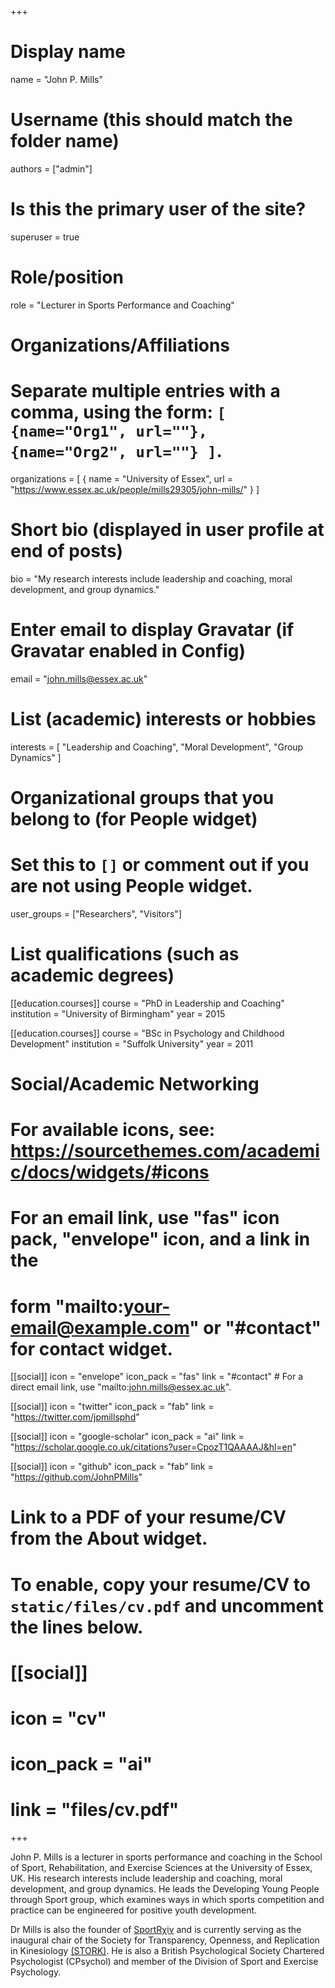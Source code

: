 +++
# Display name
name = "John P. Mills"

# Username (this should match the folder name)
authors = ["admin"]

# Is this the primary user of the site?
superuser = true

# Role/position
role = "Lecturer in Sports Performance and Coaching"

# Organizations/Affiliations
#   Separate multiple entries with a comma, using the form: `[ {name="Org1", url=""}, {name="Org2", url=""} ]`.
organizations = [ { name = "University of Essex", url = "https://www.essex.ac.uk/people/mills29305/john-mills/" } ]

# Short bio (displayed in user profile at end of posts)
bio = "My research interests include leadership and coaching, moral development, and group dynamics."

# Enter email to display Gravatar (if Gravatar enabled in Config)
email = "john.mills@essex.ac.uk"

# List (academic) interests or hobbies
interests = [
  "Leadership and Coaching",
  "Moral Development",
  "Group Dynamics"
]

# Organizational groups that you belong to (for People widget)
#   Set this to `[]` or comment out if you are not using People widget.
user_groups = ["Researchers", "Visitors"]

# List qualifications (such as academic degrees)
[[education.courses]]
  course = "PhD in Leadership and Coaching"
  institution = "University of Birmingham"
  year = 2015

[[education.courses]]
  course = "BSc in Psychology and Childhood Development"
  institution = "Suffolk University"
  year = 2011

# Social/Academic Networking
# For available icons, see: https://sourcethemes.com/academic/docs/widgets/#icons
#   For an email link, use "fas" icon pack, "envelope" icon, and a link in the
#   form "mailto:your-email@example.com" or "#contact" for contact widget.

[[social]]
  icon = "envelope"
  icon_pack = "fas"
  link = "#contact"  # For a direct email link, use "mailto:john.mills@essex.ac.uk".

[[social]]
  icon = "twitter"
  icon_pack = "fab"
  link = "https://twitter.com/jpmillsphd"

[[social]]
  icon = "google-scholar"
  icon_pack = "ai"
  link = "https://scholar.google.co.uk/citations?user=CpozT1QAAAAJ&hl=en"

[[social]]
  icon = "github"
  icon_pack = "fab"
  link = "https://github.com/JohnPMills"

# Link to a PDF of your resume/CV from the About widget.
# To enable, copy your resume/CV to `static/files/cv.pdf` and uncomment the lines below.
# [[social]]
#   icon = "cv"
#   icon_pack = "ai"
#   link = "files/cv.pdf"

+++

John P. Mills is a lecturer in sports performance and coaching in the School of Sport, Rehabilitation, and Exercise Sciences at the University of Essex, UK. His research interests include leadership and coaching, moral development, and group dynamics. He leads the Developing Young People through Sport group, which examines ways in which sports competition and practice can be engineered for positive youth development.

Dr Mills is also the founder of <a href="https://www.sportrxiv.org">SportRχiv</a> and is currently serving as the inaugural chair of the Society for Transparency, Openness, and Replication in Kinesiology <a href="https://www.storkinesiology.org">(STORK)</a>. He is also a British Psychological Society Chartered Psychologist (CPsychol) and member of the Division of Sport and Exercise Psychology.
